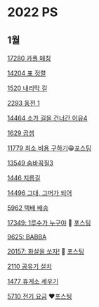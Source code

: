# 2022 PS 

## 1월

[17280 카풀 매칭](https://www.acmicpc.net/problem/17280)

[14204 표 정렬](https://www.acmicpc.net/problem/14204)

[1520 내리막 길](https://www.acmicpc.net/problem/1520)

[2293 동전 1](https://www.acmicpc.net/problem/2293)

[14464 소가 길을 건너간 이유4](https://www.acmicpc.net/problem/14464)

[1629 곱셈](https://www.acmicpc.net/problem/1629)

[11779 최소 비용 구하기](https://www.acmicpc.net/problem/11779)😁[포스팅](https://dalseoin.tistory.com/entry/%EB%B0%B1%EC%A4%80-%ED%8C%8C%EC%9D%B4%EC%8D%AC-11779-%EC%B5%9C%EC%86%8C-%EB%B9%84%EC%9A%A9-%EA%B5%AC%ED%95%98%EA%B8%B02)

[13549 숨바꼭질3](https://www.acmicpc.net/problem/13549)

[1446 지름길](https://www.acmicpc.net/problem/1446)

[14496 그대, 그머가 되어](https://www.acmicpc.net/problem/14496)

[5962 택배 배송](https://www.acmicpc.net/problem/5972)

[17349: 1루수가 누구야](https://www.acmicpc.net/problem/17349) 🧡 [포스팅](https://dalseoin.tistory.com/entry/%EB%B0%B1%EC%A4%80-%ED%8C%8C%EC%9D%B4%EC%8D%AC-17349-1%EB%A3%A8%EC%88%98%EA%B0%80-%EB%88%84%EA%B5%AC%EC%95%BC)

[9625: BABBA](https://www.acmicpc.net/problem/9625)

[20157: 화살을 쏘자!](https://www.acmicpc.net/problem/20157) 🐸 [포스팅](https://dalseoin.tistory.com/entry/%EB%B0%B1%EC%A4%80-%ED%8C%8C%EC%9D%B4%EC%8D%AC-20157-%ED%99%94%EC%82%B4%EC%9D%84-%EC%8F%98%EC%9E%90)

[2110 공유기 설치](https://www.acmicpc.net/problem/2110)

[1477 휴게소 세우기](https://www.acmicpc.net/problem/1477)

[5710 전기 요금](https://www.acmicpc.net/problem/5710) ❤[포스팅](https://dalseoin.tistory.com/entry/%EB%B0%B1%EC%A4%80-%ED%8C%8C%EC%9D%B4%EC%8D%AC-5710%EC%A0%84%EA%B8%B0-%EC%9A%94%EA%B8%88)

 
